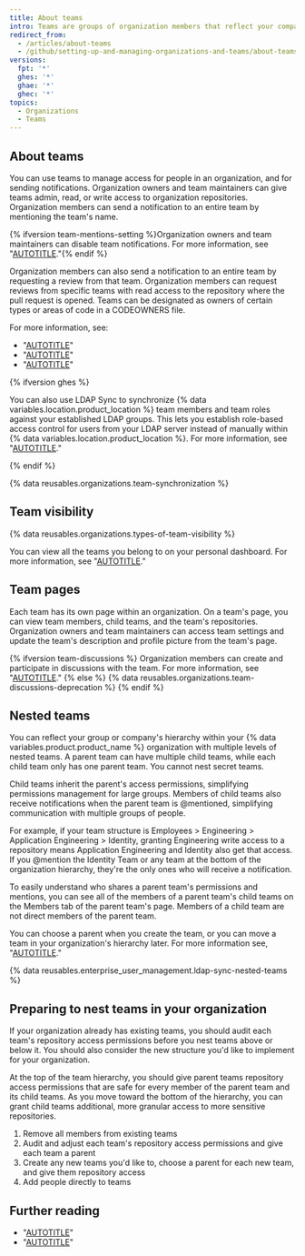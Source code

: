 ```yaml
---
title: About teams
intro: Teams are groups of organization members that reflect your company or group's structure with cascading access permissions and mentions.
redirect_from:
  - /articles/about-teams
  - /github/setting-up-and-managing-organizations-and-teams/about-teams
versions:
  fpt: '*'
  ghes: '*'
  ghae: '*'
  ghec: '*'
topics:
  - Organizations
  - Teams
---
```


## About teams

You can use teams to manage access for people in an organization, and for sending notifications. Organization owners and team maintainers can give teams admin, read, or write access to organization repositories. Organization members can send a notification to an entire team by mentioning the team's name.

{% ifversion team-mentions-setting %}Organization owners and team maintainers can disable team notifications. For more information, see "[AUTOTITLE](/organizations/organizing-members-into-teams/configuring-team-notifications)."{% endif %}

Organization members can also send a notification to an entire team by requesting a review from that team. Organization members can request reviews from specific teams with read access to the repository where the pull request is opened. Teams can be designated as owners of certain types or areas of code in a CODEOWNERS file.

For more information, see:
- "[AUTOTITLE](/organizations/managing-user-access-to-your-organizations-repositories/managing-team-access-to-an-organization-repository)"
- "[AUTOTITLE](/get-started/writing-on-github/getting-started-with-writing-and-formatting-on-github/basic-writing-and-formatting-syntax#mentioning-people-and-teams)"
- "[AUTOTITLE](/repositories/managing-your-repositorys-settings-and-features/customizing-your-repository/about-code-owners)"

{% ifversion ghes %}

You can also use LDAP Sync to synchronize {% data variables.location.product_location %} team members and team roles against your established LDAP groups. This lets you establish role-based access control for users from your LDAP server instead of manually within {% data variables.location.product_location %}. For more information, see "[AUTOTITLE](/admin/identity-and-access-management/using-ldap-for-enterprise-iam/using-ldap#enabling-ldap-sync)."

{% endif %}

{% data reusables.organizations.team-synchronization %}

## Team visibility

{% data reusables.organizations.types-of-team-visibility %}

You can view all the teams you belong to on your personal dashboard. For more information, see "[AUTOTITLE](/account-and-profile/setting-up-and-managing-your-personal-account-on-github/managing-personal-account-settings/about-your-personal-dashboard#finding-your-top-repositories-and-teams)."

## Team pages

Each team has its own page within an organization. On a team's page, you can view team members, child teams, and the team's repositories. Organization owners and team maintainers can access team settings and update the team's description and profile picture from the team's page.

{% ifversion team-discussions %}
Organization members can create and participate in discussions with the team. For more information, see "[AUTOTITLE](/organizations/collaborating-with-your-team/about-team-discussions)."
{% else %}
{% data reusables.organizations.team-discussions-deprecation %}
{% endif %}

## Nested teams

You can reflect your group or company's hierarchy within your {% data variables.product.product_name %} organization with multiple levels of nested teams. A parent team can have multiple child teams, while each child team only has one parent team. You cannot nest secret teams.

Child teams inherit the parent's access permissions, simplifying permissions management for large groups. Members of child teams also receive notifications when the parent team is @mentioned, simplifying communication with multiple groups of people.

For example, if your team structure is Employees > Engineering > Application Engineering > Identity, granting Engineering write access to a repository means Application Engineering and Identity also get that access. If you @mention the Identity Team or any team at the bottom of the organization hierarchy, they're the only ones who will receive a notification.

To easily understand who shares a parent team's permissions and mentions, you can see all of the members of a parent team's child teams on the Members tab of the parent team's page. Members of a child team are not direct members of the parent team.

You can choose a parent when you create the team, or you can move a team in your organization's hierarchy later. For more information see, "[AUTOTITLE](/organizations/organizing-members-into-teams/moving-a-team-in-your-organizations-hierarchy)."

{% data reusables.enterprise_user_management.ldap-sync-nested-teams %}

## Preparing to nest teams in your organization

If your organization already has existing teams, you should audit each team's repository access permissions before you nest teams above or below it. You should also consider the new structure you'd like to implement for your organization.

At the top of the team hierarchy, you should give parent teams repository access permissions that are safe for every member of the parent team and its child teams. As you move toward the bottom of the hierarchy, you can grant child teams additional, more granular access to more sensitive repositories.

1. Remove all members from existing teams
2. Audit and adjust each team's repository access permissions and give each team a parent
3. Create any new teams you'd like to, choose a parent for each new team, and give them repository access
4. Add people directly to teams

## Further reading

- "[AUTOTITLE](/organizations/organizing-members-into-teams/creating-a-team)"
- "[AUTOTITLE](/organizations/organizing-members-into-teams/adding-organization-members-to-a-team)"
